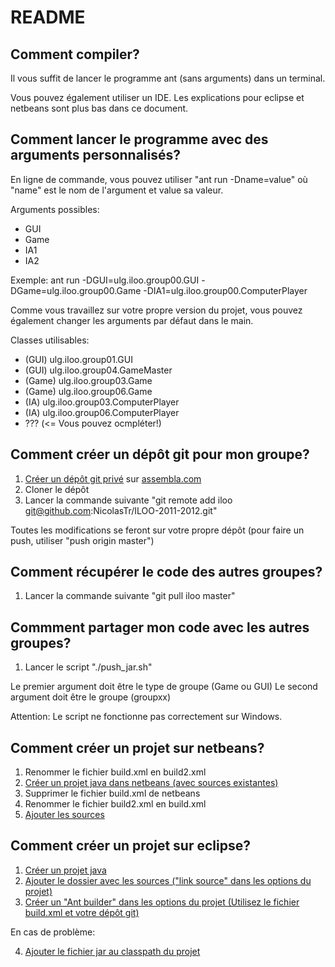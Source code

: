 README
======

Comment compiler?
-----------------

Il vous suffit de lancer le programme ant (sans arguments) dans un terminal.

Vous pouvez également utiliser un IDE. Les explications pour eclipse et netbeans sont plus bas dans ce document.

Comment lancer le programme avec des arguments personnalisés?
-------------------------------------------------------------

En ligne de commande, vous pouvez utiliser "ant run -Dname=value" où "name" est le nom
de l'argument et value sa valeur. 

Arguments possibles:
* GUI
* Game
* IA1
* IA2

Exemple:
ant run -DGUI=ulg.iloo.group00.GUI -DGame=ulg.iloo.group00.Game -DIA1=ulg.iloo.group00.ComputerPlayer

Comme vous travaillez sur votre propre version du projet, vous pouvez également changer les arguments par défaut dans le main.

Classes utilisables:
* (GUI) ulg.iloo.group01.GUI
* (GUI) ulg.iloo.group04.GameMaster
* (Game) ulg.iloo.group03.Game
* (Game) ulg.iloo.group06.Game
* (IA) ulg.iloo.group03.ComputerPlayer
* (IA) ulg.iloo.group06.ComputerPlayer
* ??? (<= Vous pouvez ocmpléter!)

Comment créer un dépôt git pour mon groupe?
-------------------------------------------

1. [Créer un dépôt git privé][6] sur [assembla.com][7]
2. Cloner le dépôt
3. Lancer la commande suivante "git remote add iloo git@github.com:NicolasTr/ILOO-2011-2012.git"

Toutes les modifications se feront sur votre propre dépôt (pour faire un push, utiliser "push origin master")

Comment récupérer le code des autres groupes?
---------------------------------------------

1. Lancer la commande suivante "git pull iloo master"

Commment partager mon code avec les autres groupes?
---------------------------------------------------

1. Lancer le script "./push_jar.sh"

Le premier argument doit être le type de groupe (Game ou GUI)
Le second argument doit être le groupe (groupxx)

Attention: Le script ne fonctionne pas correctement sur Windows.

Comment créer un projet sur netbeans?
-------------------------------------

1. Renommer le fichier build.xml en build2.xml
2. [Créer un projet java dans netbeans (avec sources existantes)][4]
3. Supprimer le fichier build.xml de netbeans
4. Renommer le fichier build2.xml en build.xml
5. [Ajouter les sources][5]

Comment créer un projet sur eclipse?
------------------------------------

1. [Créer un projet java][1]
2. [Ajouter le dossier avec les sources ("link source" dans les options du projet)][2]
3. [Créer un "Ant builder" dans les options du projet (Utilisez le fichier build.xml et votre dépôt git)][3]

En cas de problème:

4. [Ajouter le fichier jar au classpath du projet][8]

[1]: http://dl.dropbox.com/u/14582957/iloo/01.png
[2]: http://dl.dropbox.com/u/14582957/iloo/02.png
[3]: http://dl.dropbox.com/u/14582957/iloo/03.png
[4]: http://dl.dropbox.com/u/14582957/iloo/04.png
[5]: http://dl.dropbox.com/u/14582957/iloo/05.png
[6]: http://dl.dropbox.com/u/14582957/iloo/06.png
[7]: http://http://www.assembla.com/
[8]: http://dl.dropbox.com/u/14582957/iloo/08.png
[9]: http://code.google.com/p/msysgit/

